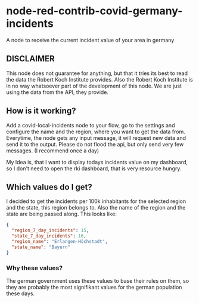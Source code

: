 # node-red-contrib-covid-germany-incidents

A node to receive the current incident value of your area in germany

## DISCLAIMER

This node does not guarantee for anything, but that it tries its best to read the data the Robert Koch Institute provides. Also the Robert Koch Institute is in no way whatsoever part of the development of this node. We are just using the data from the API, they provide.

## How is it working?

Add a covid-local-incidents node to your flow, go to the settings and configure the name and the region, where you want to get the data from.
Everytime, the node gets any input message, it will request new data and send it to the output. Please do not flood the api, but only send very few messages. (I recommend once a day)

My Idea is, that I want to display todays incidents value on my dashboard, so I don't need to open the rki dashboard, that is very resource hungry.

## Which values do I get?

I decided to get the incidents per 100k inhabitants for the selected region and the state, this region belongs to. Also the name of the region and the state are being passed along. This looks like:

```json
{
  "region_7_day_incidents": 15,
  "state_7_day_incidents": 16,
  "region_name": "Erlangen-Höchstadt",
  "state_name": "Bayern"
}
```

### Why these values?

The german government uses these values to base their rules on them, so they are probably the most signifikant values for the german population these days.
